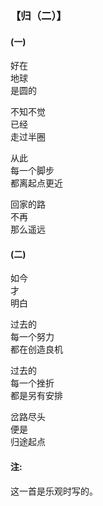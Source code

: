 ### 【归（二）】

#### (一)

好在  
地球  
是圆的

不知不觉  
已经  
走过半圈

从此  
每一个脚步  
都离起点更近

回家的路  
不再  
那么遥远

#### (二)

如今  
才  
明白

过去的  
每一个努力  
都在创造良机

过去的  
每一个挫折  
都是另有安排

岔路尽头  
便是  
归途起点


#### 注: 
这一首是乐观时写的。
